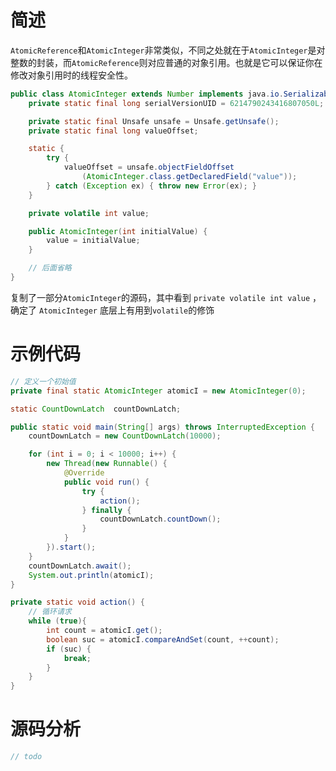 # 简述

`AtomicReference`和`AtomicInteger`非常类似，不同之处就在于`AtomicInteger`是对整数的封装，而`AtomicReference`则对应普通的对象引用。也就是它可以保证你在修改对象引用时的线程安全性。

```java
public class AtomicInteger extends Number implements java.io.Serializable {
    private static final long serialVersionUID = 6214790243416807050L;

    private static final Unsafe unsafe = Unsafe.getUnsafe();
    private static final long valueOffset;

    static {
        try {
            valueOffset = unsafe.objectFieldOffset
                (AtomicInteger.class.getDeclaredField("value"));
        } catch (Exception ex) { throw new Error(ex); }
    }

    private volatile int value;

    public AtomicInteger(int initialValue) {
        value = initialValue;
    }

    // 后面省略
}
```

复制了一部分`AtomicInteger`的源码，其中看到 `private volatile int value` ，确定了 `AtomicInteger` 底层上有用到`volatile`的修饰



# 示例代码



```java
// 定义一个初始值
private final static AtomicInteger atomicI = new AtomicInteger(0);

static CountDownLatch  countDownLatch;

public static void main(String[] args) throws InterruptedException {
    countDownLatch = new CountDownLatch(10000);

    for (int i = 0; i < 10000; i++) {
        new Thread(new Runnable() {
            @Override
            public void run() {
                try {
                    action();
                } finally {
                    countDownLatch.countDown();
                }
            }
        }).start();
    }
    countDownLatch.await();
    System.out.println(atomicI);
}

private static void action() {
    // 循环请求
    while (true){
        int count = atomicI.get();
        boolean suc = atomicI.compareAndSet(count, ++count);
        if (suc) {
            break;
        }
    }
}
```



# 源码分析

```java
// todo 
```

